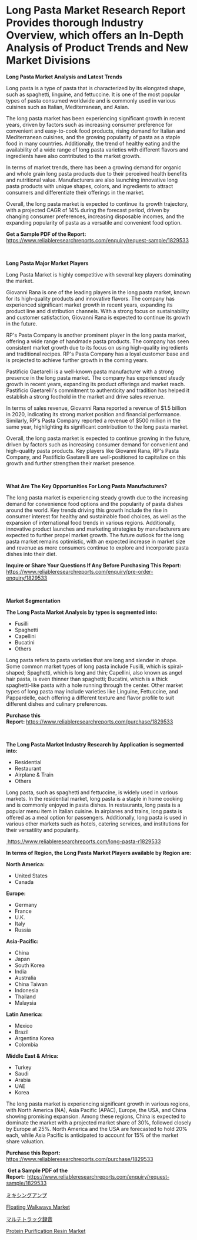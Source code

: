 <p><h1>Long Pasta Market Research Report Provides thorough Industry Overview, which offers an In-Depth Analysis of Product Trends and New Market Divisions</h1></p><p><strong>Long Pasta Market Analysis and Latest Trends</strong></p>
<p><p>Long pasta is a type of pasta that is characterized by its elongated shape, such as spaghetti, linguine, and fettuccine. It is one of the most popular types of pasta consumed worldwide and is commonly used in various cuisines such as Italian, Mediterranean, and Asian.</p><p>The long pasta market has been experiencing significant growth in recent years, driven by factors such as increasing consumer preference for convenient and easy-to-cook food products, rising demand for Italian and Mediterranean cuisines, and the growing popularity of pasta as a staple food in many countries. Additionally, the trend of healthy eating and the availability of a wide range of long pasta varieties with different flavors and ingredients have also contributed to the market growth.</p><p>In terms of market trends, there has been a growing demand for organic and whole grain long pasta products due to their perceived health benefits and nutritional value. Manufacturers are also launching innovative long pasta products with unique shapes, colors, and ingredients to attract consumers and differentiate their offerings in the market.</p><p>Overall, the long pasta market is expected to continue its growth trajectory, with a projected CAGR of 14% during the forecast period, driven by changing consumer preferences, increasing disposable incomes, and the expanding popularity of pasta as a versatile and convenient food option.</p></p>
<p><strong>Get a Sample PDF of the Report:&nbsp;</strong> <a href="https://www.reliableresearchreports.com/enquiry/request-sample/1829533">https://www.reliableresearchreports.com/enquiry/request-sample/1829533</a></p>
<p>&nbsp;</p>
<p><strong>Long Pasta Major Market Players</strong></p>
<p><p>Long Pasta Market is highly competitive with several key players dominating the market. </p><p>Giovanni Rana is one of the leading players in the long pasta market, known for its high-quality products and innovative flavors. The company has experienced significant market growth in recent years, expanding its product line and distribution channels. With a strong focus on sustainability and customer satisfaction, Giovanni Rana is expected to continue its growth in the future.</p><p>RP's Pasta Company is another prominent player in the long pasta market, offering a wide range of handmade pasta products. The company has seen consistent market growth due to its focus on using high-quality ingredients and traditional recipes. RP's Pasta Company has a loyal customer base and is projected to achieve further growth in the coming years.</p><p>Pastificio Gaetarelli is a well-known pasta manufacturer with a strong presence in the long pasta market. The company has experienced steady growth in recent years, expanding its product offerings and market reach. Pastificio Gaetarelli's commitment to authenticity and tradition has helped it establish a strong foothold in the market and drive sales revenue.</p><p>In terms of sales revenue, Giovanni Rana reported a revenue of $1.5 billion in 2020, indicating its strong market position and financial performance. Similarly, RP's Pasta Company reported a revenue of $500 million in the same year, highlighting its significant contribution to the long pasta market.</p><p>Overall, the long pasta market is expected to continue growing in the future, driven by factors such as increasing consumer demand for convenient and high-quality pasta products. Key players like Giovanni Rana, RP's Pasta Company, and Pastificio Gaetarelli are well-positioned to capitalize on this growth and further strengthen their market presence.</p></p>
<p>&nbsp;</p>
<p><strong>What Are The Key Opportunities For Long Pasta Manufacturers?</strong></p>
<p><p>The long pasta market is experiencing steady growth due to the increasing demand for convenience food options and the popularity of pasta dishes around the world. Key trends driving this growth include the rise in consumer interest for healthy and sustainable food choices, as well as the expansion of international food trends in various regions. Additionally, innovative product launches and marketing strategies by manufacturers are expected to further propel market growth. The future outlook for the long pasta market remains optimistic, with an expected increase in market size and revenue as more consumers continue to explore and incorporate pasta dishes into their diet.</p></p>
<p><strong>Inquire or Share Your Questions If Any Before Purchasing This Report:</strong> <a href="https://www.reliableresearchreports.com/enquiry/pre-order-enquiry/1829533">https://www.reliableresearchreports.com/enquiry/pre-order-enquiry/1829533</a></p>
<p>&nbsp;</p>
<p><strong>Market Segmentation</strong></p>
<p><strong>The Long Pasta Market Analysis by types is segmented into:</strong></p>
<p><ul><li>Fusilli</li><li>Spaghetti</li><li>Capellini</li><li>Bucatini</li><li>Others</li></ul></p>
<p><p>Long pasta refers to pasta varieties that are long and slender in shape. Some common market types of long pasta include Fusilli, which is spiral-shaped; Spaghetti, which is long and thin; Capellini, also known as angel hair pasta, is even thinner than spaghetti; Bucatini, which is a thick spaghetti-like pasta with a hole running through the center. Other market types of long pasta may include varieties like Linguine, Fettuccine, and Pappardelle, each offering a different texture and flavor profile to suit different dishes and culinary preferences.</p></p>
<p><strong>Purchase this Report:&nbsp;</strong><a href="https://www.reliableresearchreports.com/purchase/1829533">https://www.reliableresearchreports.com/purchase/1829533</a></p>
<p>&nbsp;</p>
<p><strong>The Long Pasta Market Industry Research by Application is segmented into:</strong></p>
<p><ul><li>Residential</li><li>Restaurant</li><li>Airplane & Train</li><li>Others</li></ul></p>
<p><p>Long pasta, such as spaghetti and fettuccine, is widely used in various markets. In the residential market, long pasta is a staple in home cooking and is commonly enjoyed in pasta dishes. In restaurants, long pasta is a popular menu item in Italian cuisine. In airplanes and trains, long pasta is offered as a meal option for passengers. Additionally, long pasta is used in various other markets such as hotels, catering services, and institutions for their versatility and popularity.</p></p>
<p><a href="https://www.reliableresearchreports.com/long-pasta-r1829533">&nbsp;https://www.reliableresearchreports.com/long-pasta-r1829533</a></p>
<p><strong>In terms of Region, the Long Pasta Market Players available by Region are:</strong></p>
<p>
    <p> <strong> North America: </strong>
        <ul>
            <li>United States</li>
            <li>Canada</li>
        </ul>
        </p> 
    <p> <strong> Europe: </strong>
        <ul>
            <li>Germany</li>
            <li>France</li>
            <li>U.K.</li>
            <li>Italy</li>
            <li>Russia</li>
        </ul>
        </p> 
    <p> <strong> Asia-Pacific: </strong>
        <ul>
            <li>China</li>
            <li>Japan</li>
            <li>South Korea</li>
            <li>India</li>
            <li>Australia</li>
            <li>China Taiwan</li>
            <li>Indonesia</li>
            <li>Thailand</li>
            <li>Malaysia</li>
        </ul>
        </p> 
    <p> <strong> Latin America: </strong>
        <ul>
            <li>Mexico</li>
            <li>Brazil</li>
            <li>Argentina Korea</li>
            <li>Colombia</li>
        </ul>
        </p> 
    <p> <strong> Middle East & Africa: </strong>
        <ul>
            <li>Turkey</li>
            <li>Saudi</li>
            <li>Arabia</li>
            <li>UAE</li>
            <li>Korea</li>
        </ul>
    </p>
    </p>
<p><p>The long pasta market is experiencing significant growth in various regions, with North America (NA), Asia Pacific (APAC), Europe, the USA, and China showing promising expansion. Among these regions, China is expected to dominate the market with a projected market share of 30%, followed closely by Europe at 25%. North America and the USA are forecasted to hold 20% each, while Asia Pacific is anticipated to account for 15% of the market share valuation.</p></p>
<p><strong>Purchase this Report: </strong><a href="https://www.reliableresearchreports.com/purchase/1829533">https://www.reliableresearchreports.com/purchase/1829533</a></p>
<p>&nbsp;<strong>Get a Sample PDF of the Report:&nbsp;&nbsp;</strong><a href="https://www.reliableresearchreports.com/enquiry/request-sample/1829533">https://www.reliableresearchreports.com/enquiry/request-sample/1829533</a></p>
<p><strong></strong></p>
<p><p><a href="https://github.com/laurenreichert/Market-Research-Report-List-1/blob/main/335036719180.md">ミキシングアンプ</a></p><p><a href="https://view.publitas.com/reportprime-1/floating-walkways-market-research-report-the-key-to-successful-business-strategy-forecasted-for-period-from-2024-2031/">Floating Walkways Market</a></p><p><a href="https://github.com/RodHoppe07/Market-Research-Report-List-1/blob/main/251140819181.md">マルチトラック録音</a></p><p><a href="https://crocus-run-b5a.notion.site/Protein-Purification-Resin-Market-Size-Share-Trends-Analysis-Report-By-Application-Regional-Outl-a75ab72c59814ff4b312d4afa9b41aa0">Protein Purification Resin Market</a></p></p>
